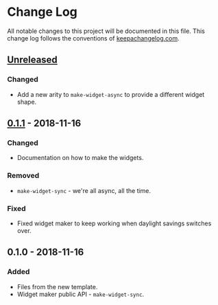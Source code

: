 # Change Log
All notable changes to this project will be documented in this file. This change log follows the conventions of [keepachangelog.com](http://keepachangelog.com/).

## [Unreleased]
### Changed
- Add a new arity to `make-widget-async` to provide a different widget shape.

## [0.1.1] - 2018-11-16
### Changed
- Documentation on how to make the widgets.

### Removed
- `make-widget-sync` - we're all async, all the time.

### Fixed
- Fixed widget maker to keep working when daylight savings switches over.

## 0.1.0 - 2018-11-16
### Added
- Files from the new template.
- Widget maker public API - `make-widget-sync`.

[Unreleased]: https://github.com/your-name/wrac-harvester/compare/0.1.1...HEAD
[0.1.1]: https://github.com/your-name/wrac-harvester/compare/0.1.0...0.1.1
